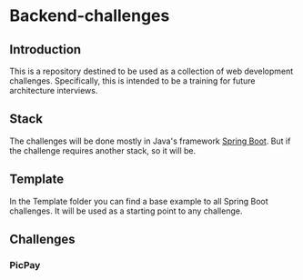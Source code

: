 # Backend-challenges

## Introduction

This is a repository destined to be used as a collection of web development challenges. Specifically, this is intended to be a training for future architecture interviews.

## Stack

The challenges will be done mostly in Java's framework [Spring Boot](https://spring.io/projects/spring-boot). But if the challenge requires another stack, so it will be.

## Template

In the Template folder you can find a base example to all Spring Boot challenges. It will be used as a starting point to any challenge.

## Challenges

### PicPay

<!---
TODO
-->